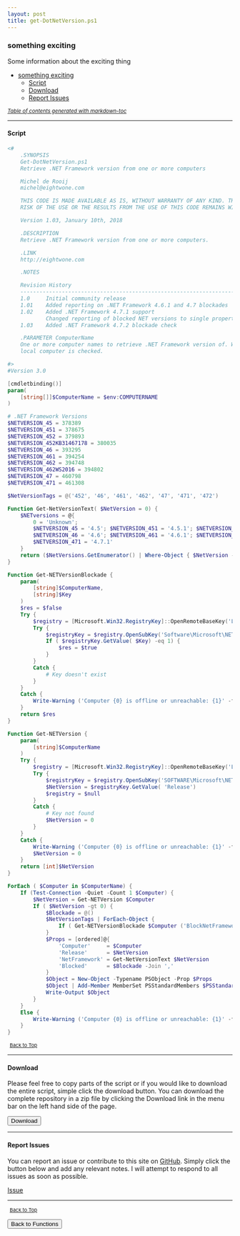 ```yaml
---
layout: post
title: get-DotNetVersion.ps1
---
```


### something exciting

Some information about the exciting thing

- [something exciting](#something-exciting)
  - [Script](#script)
  - [Download](#download)
  - [Report Issues](#report-issues)

<small><i><a href='http://ecotrust-canada.github.io/markdown-toc/'>Table of contents generated with markdown-toc</a></i></small>

---

#### Script

```powershell
<#
    .SYNOPSIS
    Get-DotNetVersion.ps1
    Retrieve .NET Framework version from one or more computers

    Michel de Rooij
    michel@eightwone.com

    THIS CODE IS MADE AVAILABLE AS IS, WITHOUT WARRANTY OF ANY KIND. THE ENTIRE
    RISK OF THE USE OR THE RESULTS FROM THE USE OF THIS CODE REMAINS WITH THE USER.

    Version 1.03, January 10th, 2018

    .DESCRIPTION
    Retrieve .NET Framework version from one or more computers.

    .LINK
    http://eightwone.com

    .NOTES

    Revision History
    --------------------------------------------------------------------------------
    1.0     Initial community release
    1.01    Added reporting on .NET Framework 4.6.1 and 4.7 blockades
    1.02    Added .NET Framework 4.7.1 support
            Changed reporting of blocked NET versions to single property
    1.03    Added .NET Framework 4.7.2 blockade check

    .PARAMETER ComputerName
    One or more computer names to retrieve .NET Framework version of. When omitted, the
    local computer is checked.

#>
#Version 3.0

[cmdletbinding()]
param(
    [string[]]$ComputerName = $env:COMPUTERNAME
)

# .NET Framework Versions
$NETVERSION_45 = 378389
$NETVERSION_451 = 378675
$NETVERSION_452 = 379893
$NETVERSION_452KB31467178 = 380035
$NETVERSION_46 = 393295
$NETVERSION_461 = 394254
$NETVERSION_462 = 394748
$NETVERSION_462WS2016 = 394802
$NETVERSION_47 = 460798
$NETVERSION_471 = 461308

$NetVersionTags = @('452', '46', '461', '462', '47', '471', '472')

Function Get-NetVersionText( $NetVersion = 0) {
    $NETversions = @{
        0 = 'Unknown';
        $NETVERSION_45 = '4.5'; $NETVERSION_451 = '4.5.1'; $NETVERSION_452 = '4.5.2'; $NETVERSION_452KB31467178 = '4.5.2 & KB3146717/3146718';
        $NETVERSION_46 = '4.6'; $NETVERSION_461 = '4.6.1'; $NETVERSION_462 = '4.6.2'; $NETVERSION_462WS2016 = '4.6.2 (WS2016)'; $NETVERSION_47 = '4.7';
        $NETVERSION_471 = '4.7.1'
    }
    return ($NetVersions.GetEnumerator() | Where-Object { $NetVersion -ge $_.Name } | Sort-Object Name -Descending | Select-Object -First 1).Value
}

Function Get-NETVersionBlockade {
    param(
        [string]$ComputerName,
        [string]$Key
    )
    $res = $false
    Try {
        $registry = [Microsoft.Win32.RegistryKey]::OpenRemoteBaseKey('LocalMachine', $ComputerName)
        Try {
            $registryKey = $registry.OpenSubKey('Software\Microsoft\NET Framework Setup\NDP\WU')
            If ( $registryKey.GetValue( $Key) -eq 1) {
                $res = $true
            }
        }
        Catch {
            # Key doesn't exist
        }
    }
    Catch {
        Write-Warning ('Computer {0} is offline or unreachable: {1}' -f $ComputerName, $Error[0].Message)
    }
    return $res
}

Function Get-NETVersion {
    param(
        [string]$ComputerName
    )
    Try {
        $registry = [Microsoft.Win32.RegistryKey]::OpenRemoteBaseKey('LocalMachine', $ComputerName)
        Try {
            $registryKey = $registry.OpenSubKey('SOFTWARE\Microsoft\NET Framework Setup\NDP\v4\Full')
            $NetVersion = $registryKey.GetValue( 'Release')
            $registry = $null
        }
        Catch {
            # Key not found
            $NetVersion = 0
        }
    }
    Catch {
        Write-Warning ('Computer {0} is offline or unreachable: {1}' -f $ComputerName, $Error[0].Message)
        $NetVersion = 0
    }
    return [int]$NetVersion
}

ForEach ( $Computer in $ComputerName) {
    If (Test-Connection -Quiet -Count 1 $Computer) {
        $NetVersion = Get-NETVersion $Computer
        If ( $NetVersion -gt 0) {
            $Blockade = @()
            $NetVersionTags | ForEach-Object {
                If ( Get-NETVersionBlockade $Computer ('BlockNetFramework{0}' -f $_)) { $Blockade += $_ }
            }
            $Props = [ordered]@{
                'Computer'     = $Computer
                'Release'      = $NetVersion
                'NetFramework' = Get-NetVersionText $NetVersion
                'Blocked'      = $Blockade -Join ','
            }
            $Object = New-Object -Typename PSObject -Prop $Props
            $Object | Add-Member MemberSet PSStandardMembers $PSStandardMembers
            Write-Output $Object
        }
    }
    Else {
        Write-Warning ('Computer {0} is offline or unreachable: {1}' -f $ComputerName, $Error[0].Message)
    }
}
```

<span style="font-size:11px;"><a href="#"><i class="fas fa-caret-up" aria-hidden="true" style="color: white; margin-right:5px;"></i>Back to Top</a></span>

---

#### Download

Please feel free to copy parts of the script or if you would like to download the entire script, simple click the download button. You can download the complete repository in a zip file by clicking the Download link in the menu bar on the left hand side of the page.

<button class="btn" type="submit" onclick="window.open('/PowerShell/functions/information/get-DotNetVersion.ps1')">
    <i class="fa fa-cloud-download-alt">
    </i>
        Download
</button>

---

#### Report Issues

You can report an issue or contribute to this site on <a href="https://github.com/BanterBoy/scripts-blog/issues">GitHub</a>. Simply click the button below and add any relevant notes. I will attempt to respond to all issues as soon as possible.

<!-- Place this tag where you want the button to render. -->

<a class="github-button" href="https://github.com/BanterBoy/scripts-blog/issues/new?title=get-DotNetVersion.ps1&body=There is a problem with this function. Please find details below." data-show-count="true" aria-label="Issue BanterBoy/scripts-blog on GitHub">Issue</a>

---

<span style="font-size:11px;"><a href="#"><i class="fas fa-caret-up" aria-hidden="true" style="color: white; margin-right:5px;"></i>Back to Top</a></span>

<a href="/menu/_pages/functions.html">
    <button class="btn">
        <i class='fas fa-reply'>
        </i>
            Back to Functions
    </button>
</a>

[1]: http://ecotrust-canada.github.io/markdown-toc
[2]: https://github.com/googlearchive/code-prettify
